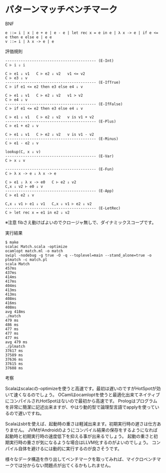 # パターンマッチベンチマーク

BNF

```
e ::= i | x | e + e | e - e | let rec x = e in e | λ x -> e | if e <= e then e else e | e e
v ::= i | λ x -> e | e
```

評価規則

```
----------------------------------------- (E-Int)
C ⊢ i ⇓ i

C ⊢ e1 ⇓ v1   C ⊢ e2 ⇓ v2   v1 <= v2
C ⊢ e3 ⇓ v
----------------------------------------- (E-IfTrue)
C ⊢ if e1 <= e2 then e3 else e4 ⇓ v

C ⊢ e1 ⇓ v1   C ⊢ e2 ⇓ v2   v1 > v2
C ⊢ e4 ⇓ v
----------------------------------------- (E-IfFalse)
C ⊢ if e1 <= e2 then e3 else e4 ⇓ v

C ⊢ e1 ⇓ v1   C ⊢ e2 ⇓ v2   v is v1 + v2
----------------------------------------- (E-Plus)
C ⊢ e1 + e2 ⇓ v

C ⊢ e1 ⇓ v1   C ⊢ e2 ⇓ v2   v is v1 - v2
----------------------------------------- (E-Minus)
C ⊢ e1 - e2 ⇓ v

lookup(C, x ⇓ v)
----------------------------------------- (E-Var)
C ⊢ x ⇓ v

----------------------------------------- (E-Fun)
C ⊢ λ x -> e ⇓ λ x -> e

C ⊢ e1 ⇓ λ x -> e0   C ⊢ e2 ⇓ v2
C,x ⇓ v2 ⊢ e0 ⇓ v
----------------------------------------- (E-App)
C ⊢ e1 e2 ⇓ v

C,x ⇓ v1 ⊢ e1 ⇓ v1   C,x ⇓ v1 ⊢ e2 ⇓ v2
----------------------------------------- (E-LetRec)
C ⊢ let rec x = e1 in e2 ⇓ v2
```

※注意 fibさえ動けばよいのでクロージャ無しで、ダイナミックスコープです。

実行結果

```
$ make
scalac Match.scala -optimize
ocamlopt match.ml -o match
swipl -nodebug -g true -O -q --toplevel=main --stand_alone=true -o plmatch -c match.pl
scala Match
457ms
437ms
414ms
417ms
404ms
413ms
413ms
408ms
416ms
408ms
avg 418ms
./match
479 ms
486 ms
477 ms
477 ms
477 ms
avg 479 ms
./plmatch
37617 ms
37589 ms
37636 ms
37615 ms
37608 ms
```

考察

Scalaはscalacの-optimizeを使うと高速です。最初は遅いのですがHotSpotが効いて速くなるのでしょう。
OCamlはocamloptを使うと最適化出来てネイティブにコンパイルされHotSpotはないので最初から高速です。
Prologはプログラムを非常に簡潔に記述出来ますが、やはり動的型で論理型言語でapplyを使っているので遅いですね。

Scalaはsbtを使えば、起動時の重さは軽減出来ます。初期実行時の遅さは仕方ありません。
JVMがAndroidのようにコンパイル結果の保存をするようになれば起動時と初期実行時の速度低下を抑える事が出来るでしょう。
起動の重さと初期実行時の重さが気になるような場合はLLVM化するのがよいのでしょう。
コンパイル自体を避けるには動的に実行するのが良さそうです。

様々なデータ構造を作り出してベンチマークを取ってみれば、マイクロベンチマークでは分からない問題点が出てくるかもしれません。